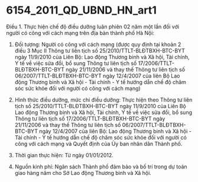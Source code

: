 # 6154_2011_QD_UBND_HN_art1

Điều 1. Thực hiện chế độ điều dưỡng luân phiên 02 năm một lần đối với người có công với cách mạng trên địa bàn thành phố Hà Nội:

1. Đối tượng: Người có công với cách mạng (được quy định tại khoản 2 điều 3 Mục II Thông tư liên tịch số 25/2010/TTLT-BLĐTBXH-BTC-BYT ngày 11/9/2010 của Liên Bộ: Lao động Thương binh và Xã hội, Tài chính, Y tế về việc sửa đổi, bổ sung Thông tư liên tịch số 17/2006/TTLT-BLĐTBXH-BTC-BYT ngày 21/11/2006 và thay thế Thông tư liên tịch số 06/2007/TTLT-BLĐTBXH-BTC-BYT ngày 12/4/2007 của liên Bộ Lao động Thương binh và Xã hội - Tài chính - Y tế hướng dẫn chế độ chăm sóc sức khỏe đối với người có công với cách mạng)

2. Hình thức điều dưỡng, mức chi điều dưỡng: Thực hiện theo Thông tư liên tịch số 25/2010/TTLT-BLĐTBXH-BTC-BYT ngày 11/9/2010 của Liên Bộ Lao động Thương binh và Xã hội, Tài chính, Y tế về việc sửa đổi, bổ sung Thông tư liên tịch số 17/2006/TTLT-BLĐTBXH-BTC-BYT ngày 21/11/2006 và thay thế Thông tư liên tịch số 06/2007/TTLT-BLĐTBXH-BTC-BYT ngày 12/4/2007 của liên Bộ: Lao động Thương binh và Xã hội - Tài chính - Y tế hướng dẫn chế độ chăm sóc sức khỏe đối với người có công với cách mạng và Quyết định của Ủy ban nhân dân Thành phố.

3. Thời gian thực hiện: Từ ngày 01/01/2012.

4. Nguồn kinh phí: Ngân sách Thành phố đảm bảo và bố trí trong dự toán giao hàng năm cho Sở Lao động Thương binh và Xã hội.
